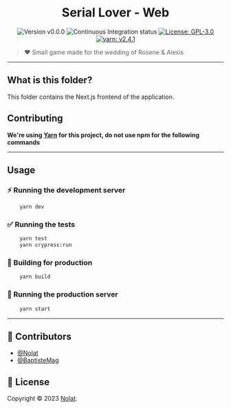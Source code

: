 <p align="center">
  <h1 align="center">Serial Lover - Web</h1>
</p>

<p align="center">
  <img alt="Version v0.0.0" src="https://img.shields.io/static/v1?label=version&message=v0.0.0&color=black&style=for-the-badge">
  <img alt="Continuous Integration status" src="https://img.shields.io/github/actions/workflow/status/Nolat/serial-lover/ci-web.yml?branch=main&label=WEB%20CI&style=for-the-badge">
  <a href="https://github.com/Nolat/serial-lover/blob/main/LICENSE" target="_blank">
    <img alt="License: GPL-3.0" src="https://img.shields.io/github/license/Nolat/serial-lover?style=for-the-badge" target="_blank" />
  </a>
  <a href="https://yarnpkg.com/" target="_blank">
    <img alt="yarn: v2.4.1" src="https://img.shields.io/static/v1?label=yarn&message=v2.4.1&color=blue&style=for-the-badge&logo=yarn" target="_blank" />
  </a>
</p>

> ❤️ Small game made for the wedding of Rosene & Alexis

---

## What is this folder?

This folder contains the Next.js frontend of the application.

## Contributing

**We're using [Yarn](https://yarnpkg.com/) for this project, do not use npm for the following commands**

---

## Usage

### ⚡️ Running the development server

```bash
    yarn dev
```

### ✅ Running the tests

```bash
    yarn test
    yarn crypress:run
```

### 👷 Building for production

```bash
    yarn build
```

### 🚀 Running the production server

```bash
    yarn start
```

---

## 👥 Contributors

- [@Nolat](https://github.com/Nolat)
- [@BaptisteMag](https://github.com/BaptisteMag)

## 📝 License

Copyright © 2023 [Nolat](https://github.com/Nolat/serial-lover/blob/main/LICENSE).
